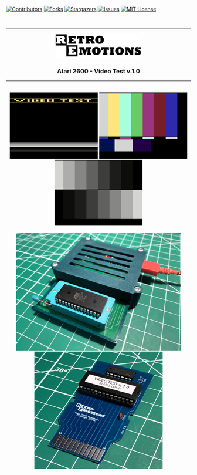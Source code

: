 [![Contributors][contributors-shield]][contributors-url]
[![Forks][forks-shield]][forks-url]
[![Stargazers][stars-shield]][stars-url]
[![Issues][issues-shield]][issues-url]
[![MIT License][license-shield]][license-url]

<br />

----------

<div align="center">
  <a href="https://github.com/DrVector-000/A2600-Video-Test">
    <img src="Images/Retro Emotions Logo.png" alt="Logo" width="234" height="65">
  </a>

  <h3 align="center">Atari 2600 - Video Test v.1.0</h3>
</div>

----------

<br />

<div align="center">
  <a>
    <img src="Images/VideoTest Page 0.png" alt="Page 0" width="240" height="180">
    <img src="Images/VideoTest Page 1.png" alt="Page 1" width="240" height="180">
    <img src="Images/VideoTest Page 2.png" alt="Page 2" width="240" height="180">
  </a>
</div>

<br />

<div align="center">
  <a>
    <img src="Images/AT28C EEPROM Programmer.jpg" alt="AT28C EEPROM Programmer" width="450" height="320">
    <img src="Images/Homebrew Cartridge.jpg" alt="Homebrew Cartridge" width="350" height="320">
  </a>
</div>

[contributors-shield]: https://img.shields.io/github/contributors/DrVector-000/A2600-Video-Test.svg?style=for-the-badge
[contributors-url]: https://github.com/DrVector-000/A2600-Video-Test/graphs/contributors
[forks-shield]: https://img.shields.io/github/forks/DrVector-000/A2600-Video-Test.svg?style=for-the-badge
[forks-url]: https://github.com/DrVector-000/A2600-Video-Test/network/members
[stars-shield]: https://img.shields.io/github/stars/DrVector-000/A2600-Video-Test.svg?style=for-the-badge
[stars-url]: https://github.com/DrVector-000/A2600-Video-Test/stargazers
[issues-shield]: https://img.shields.io/github/issues/DrVector-000/A2600-Video-Test.svg?style=for-the-badge
[issues-url]: https://github.com/DrVector-000/A2600-Video-Test/issues
[license-shield]: https://img.shields.io/github/license/DrVector-000/A2600-Video-Test.svg?style=for-the-badge
[license-url]: https://github.com/DrVector-000/A2600-Video-Test/blob/master/LICENSE.txt
